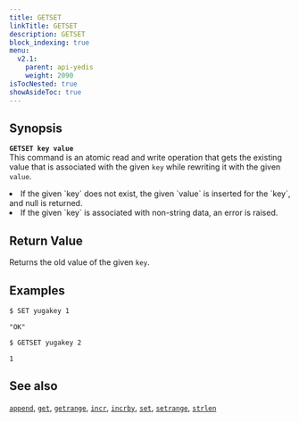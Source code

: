 ```yaml
---
title: GETSET
linkTitle: GETSET
description: GETSET
block_indexing: true
menu:
  v2.1:
    parent: api-yedis
    weight: 2090
isTocNested: true
showAsideToc: true
---
```


## Synopsis

<b>`GETSET key value`</b><br>
This command is an atomic read and write operation that gets the existing value that is associated with the given `key` while rewriting it with the given `value`.

<li>If the given `key` does not exist, the given `value` is inserted for the `key`, and null is returned.</li>
<li>If the given `key` is associated with non-string data, an error is raised.</li>

## Return Value

Returns the old value of the given `key`.

## Examples

```sh
$ SET yugakey 1
```

```
"OK"
```

```sh
$ GETSET yugakey 2
```

```
1
```

## See also

[`append`](../append/), [`get`](../get/), [`getrange`](../getrange/), [`incr`](../incr/), [`incrby`](../incrby/), [`set`](../set/), [`setrange`](../setrange/), [`strlen`](../strlen/)
